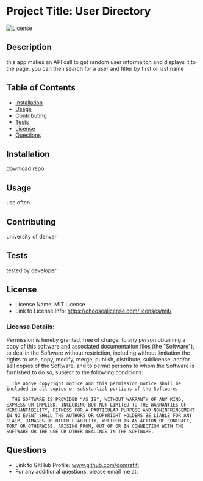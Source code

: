 # Project Title: User Directory

  [![License](https://img.shields.io/badge/License-Apache%202.0-blue.svg)](https://opensource.org/licenses/Apache-2.0)

## Description 

this app makes an API call to get random user informaiton and displays it to the page. you can then search for a user and filter by first or last name

## Table of Contents
* [Installation](#installation)
* [Usage](#usage)
* [Contributing](#contributing)
* [Tests](#tests)
* [License](#license)
* [Questions](#questions)


## Installation

download repo

## Usage 

use often

## Contributing

university of denver

## Tests

tested by developer

## License
* License Name: MIT License
* Link to License Info: https://choosealicense.com/licenses/mit/

### License Details: 
Permission is hereby granted, free of charge, to any person obtaining a copy of this software and associated documentation files (the "Software"), to deal in the Software without restriction, including without limitation the rights to use, copy, modify, merge, publish, distribute, sublicense, and/or sell copies of the Software, and to permit persons to whom the Software is furnished to do so, subject to the following conditions:
      
      The above copyright notice and this permission notice shall be included in all copies or substantial portions of the Software.
      
      THE SOFTWARE IS PROVIDED "AS IS", WITHOUT WARRANTY OF ANY KIND, EXPRESS OR IMPLIED, INCLUDING BUT NOT LIMITED TO THE WARRANTIES OF MERCHANTABILITY, FITNESS FOR A PARTICULAR PURPOSE AND NONINFRINGEMENT. IN NO EVENT SHALL THE AUTHORS OR COPYRIGHT HOLDERS BE LIABLE FOR ANY CLAIM, DAMAGES OR OTHER LIABILITY, WHETHER IN AN ACTION OF CONTRACT, TORT OR OTHERWISE, ARISING FROM, OUT OF OR IN CONNECTION WITH THE SOFTWARE OR THE USE OR OTHER DEALINGS IN THE SOFTWARE.



## Questions
* Link to GitHub Profile: www.github.com/domrafiti
* For any additional questions, please email me at: 

